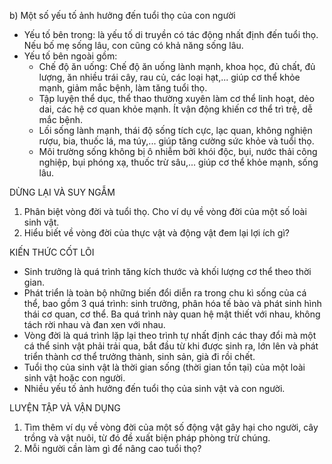 b) Một số yếu tố ảnh hưởng đến tuổi thọ của con người
- Yếu tố bên trong: là yếu tố di truyền có tác động nhất định đến tuổi thọ. Nếu bố mẹ sống lâu, con cũng có khả năng sống lâu.
- Yếu tố bên ngoài gồm:
  + Chế độ ăn uống: Chế độ ăn uống lành mạnh, khoa học, đủ chất, đủ lượng, ăn nhiều trái cây, rau củ, các loại hạt,... giúp cơ thể khỏe mạnh, giảm mắc bệnh, làm tăng tuổi thọ.
  + Tập luyện thể dục, thể thao thường xuyên làm cơ thể linh hoạt, dẻo dai, các hệ cơ quan khỏe mạnh. Ít vận động khiến cơ thể trì trệ, dễ mắc bệnh.
  + Lối sống lành mạnh, thái độ sống tích cực, lạc quan, không nghiện rượu, bia, thuốc lá, ma túy,... giúp tăng cường sức khỏe và tuổi thọ.
  + Môi trường sống không bị ô nhiễm bởi khói độc, bụi, nước thải công nghiệp, bụi phóng xạ, thuốc trừ sâu,... giúp cơ thể khỏe mạnh, sống lâu.

DỪNG LẠI VÀ SUY NGẪM
1. Phân biệt vòng đời và tuổi thọ. Cho ví dụ về vòng đời của một số loài sinh vật.
2. Hiểu biết về vòng đời của thực vật và động vật đem lại lợi ích gì?

KIẾN THỨC CỐT LÕI
- Sinh trưởng là quá trình tăng kích thước và khối lượng cơ thể theo thời gian.
- Phát triển là toàn bộ những biến đổi diễn ra trong chu kì sống của cá thể, bao gồm 3 quá trình: sinh trưởng, phân hóa tế bào và phát sinh hình thái cơ quan, cơ thể. Ba quá trình này quan hệ mật thiết với nhau, không tách rời nhau và đan xen với nhau.
- Vòng đời là quá trình lặp lại theo trình tự nhất định các thay đổi mà một cá thể sinh vật phải trải qua, bắt đầu từ khi được sinh ra, lớn lên và phát triển thành cơ thể trưởng thành, sinh sản, già đi rồi chết.
- Tuổi thọ của sinh vật là thời gian sống (thời gian tồn tại) của một loài sinh vật hoặc con người.
- Nhiều yếu tố ảnh hưởng đến tuổi thọ của sinh vật và con người.

LUYỆN TẬP VÀ VẬN DỤNG
1. Tìm thêm ví dụ về vòng đời của một số động vật gây hại cho người, cây trồng và vật nuôi, từ đó đề xuất biện pháp phòng trừ chúng.
2. Mỗi người cần làm gì để nâng cao tuổi thọ?